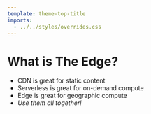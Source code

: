 ```yaml
---
template: theme-top-title
imports:
  - ../../styles/overrides.css
---
```


# What is The Edge?

- CDN is great for static content
- Serverless is great for on-demand compute
- Edge is great for geographic compute
- _Use them all together!_